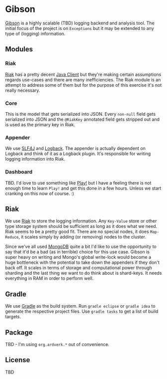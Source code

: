 # Gibson

[Gibson](http://en.wikipedia.org/wiki/Hackers_\(film\)) is a highly scalable (TBD) logging backend and analysis tool. The initial focus of the project is on `Exceptions` but it may be extended to any type of (logging) information.

## Modules

### Riak

[Riak](http://basho.com/products/riak-overview) has a pretty decent [Java Client](https://github.com/basho/riak-java-client) but they're making certain assumptions regards use-cases and there are many inefficiencies. The Riak module is an attempt to address some of them but for the purpose of this exercise it's not really necessary.  

### Core

This is the model that gets serialized into JSON. Every `non-null` field gets serialized into JSON and the `@RiakKey` annotated field gets stripped out and is used as the primary key in Riak.

### Appender

We use [SLF4J](http://www.slf4j.org) and [Logback](http://logback.qos.ch). The appender is actually dependent on Logback and think of it as a Logback plugin. It's responsible for writing logging information into Riak.

### Dashboard

TBD. I'd love to use something like [Play!](http://www.playframework.org) but I have a feeling there is not enough time to learn `Play!` and get this done in a few hours. Unless we start cranking on this now of course. :)

## Riak

We use [Riak](http://basho.com/products/riak-overview) to store the logging information. Any `Key-Value` store or other type storage system should be sufficient as long as it does what we need. Riak seems to be a pretty good fit. There are no special nodes, it does `Map-Reduce`, it scales simply by adding (or removing) nodes to the cluster.

Since we've all used [MongoDB](http://www.mongodb.org) quite a bit I'd like to use the opportunity to say that it'd be a bad (as in terrible) choice for this use case. Gibson is super heavy on writing and Mongo's global write-lock would become a huge bottleneck with the potential to take down the appenders if they don't back off. It scales in terms of storage and computational power through sharding and the last thing we want to do think about is shard-keys. It needs everything in RAM in order to perform well.

## Gradle

We use [Gradle](http://gradle.org) as the build system. Run `gradle eclipse` or `gradle idea` to generate the respective project files. Use `gradle tasks` to get a list of build targets.

## Package

TBD - I'm using `org.ardverk.*` out of convenience.

## License

TBD